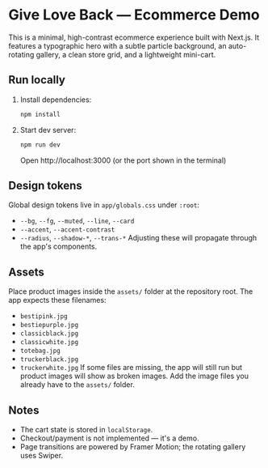 # Give Love Back — Ecommerce Demo

This is a minimal, high-contrast ecommerce experience built with Next.js. It features a typographic hero with a subtle particle background, an auto-rotating gallery, a clean store grid, and a lightweight mini-cart.

## Run locally
1. Install dependencies:
   ```bash
   npm install
   ```
2. Start dev server:
   ```bash
   npm run dev
   ```
   Open http://localhost:3000 (or the port shown in the terminal)

## Design tokens
Global design tokens live in `app/globals.css` under `:root`:
- `--bg`, `--fg`, `--muted`, `--line`, `--card`
- `--accent`, `--accent-contrast`
- `--radius`, `--shadow-*`, `--trans-*`
Adjusting these will propagate through the app's components.

## Assets
Place product images inside the `assets/` folder at the repository root. The app expects these filenames:
- `bestipink.jpg`
- `bestiepurple.jpg`
- `classicblack.jpg`
- `classicwhite.jpg`
- `totebag.jpg`
- `truckerblack.jpg`
- `truckerwhite.jpg`
If some files are missing, the app will still run but product images will show as broken images. Add the image files you already have to the `assets/` folder.

## Notes
- The cart state is stored in `localStorage`.
- Checkout/payment is not implemented — it's a demo.
- Page transitions are powered by Framer Motion; the rotating gallery uses Swiper.

